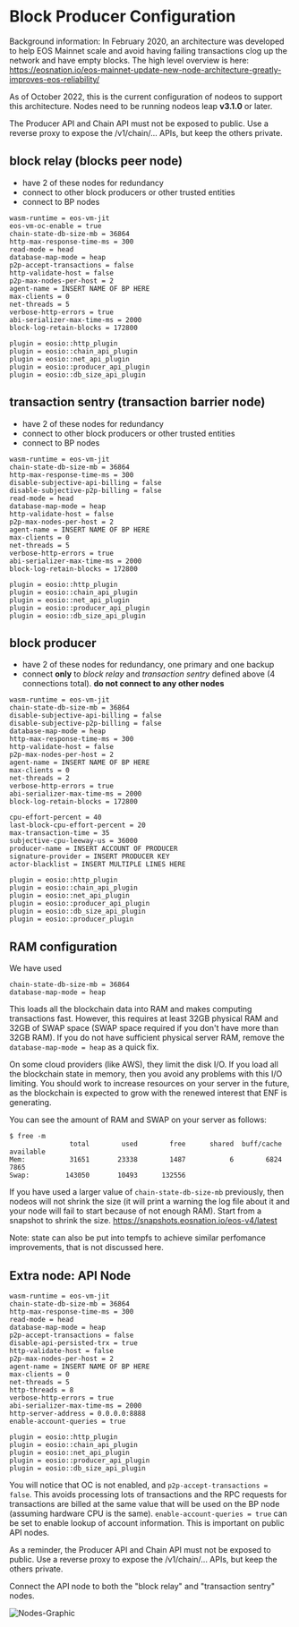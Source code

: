 # Block Producer Configuration

Background information: In February 2020, an architecture was developed to help EOS Mainnet scale and avoid having failing transactions clog up the network and have empty blocks. The high level overview is here: https://eosnation.io/eos-mainnet-update-new-node-architecture-greatly-improves-eos-reliability/

As of October 2022, this is the current configuration of nodeos to support this architecture. Nodes need to be running nodeos leap **v3.1.0** or later.

The Producer API and Chain API must not be exposed to public. Use a reverse proxy to expose the /v1/chain/... APIs, but keep the others private.

## block relay (blocks peer node)

- have 2 of these nodes for redundancy
- connect to other block producers or other trusted entities
- connect to BP nodes

```
wasm-runtime = eos-vm-jit
eos-vm-oc-enable = true
chain-state-db-size-mb = 36864
http-max-response-time-ms = 300
read-mode = head
database-map-mode = heap
p2p-accept-transactions = false
http-validate-host = false
p2p-max-nodes-per-host = 2
agent-name = INSERT NAME OF BP HERE
max-clients = 0
net-threads = 5
verbose-http-errors = true
abi-serializer-max-time-ms = 2000
block-log-retain-blocks = 172800

plugin = eosio::http_plugin
plugin = eosio::chain_api_plugin
plugin = eosio::net_api_plugin
plugin = eosio::producer_api_plugin
plugin = eosio::db_size_api_plugin
```

## transaction sentry (transaction barrier node)

- have 2 of these nodes for redundancy
- connect to other block producers or other trusted entities
- connect to BP nodes

```
wasm-runtime = eos-vm-jit
chain-state-db-size-mb = 36864
http-max-response-time-ms = 300
disable-subjective-api-billing = false
disable-subjective-p2p-billing = false
read-mode = head
database-map-mode = heap
http-validate-host = false
p2p-max-nodes-per-host = 2
agent-name = INSERT NAME OF BP HERE
max-clients = 0
net-threads = 5
verbose-http-errors = true
abi-serializer-max-time-ms = 2000
block-log-retain-blocks = 172800

plugin = eosio::http_plugin
plugin = eosio::chain_api_plugin
plugin = eosio::net_api_plugin
plugin = eosio::producer_api_plugin
plugin = eosio::db_size_api_plugin
```

## block producer

- have 2 of these nodes for redundancy, one primary and one backup
- connect **only** to _block relay_ and _transaction sentry_ defined above (4 connections total). **do not connect to any other nodes**

```
wasm-runtime = eos-vm-jit
chain-state-db-size-mb = 36864
disable-subjective-api-billing = false
disable-subjective-p2p-billing = false
database-map-mode = heap
http-max-response-time-ms = 300
http-validate-host = false
p2p-max-nodes-per-host = 2
agent-name = INSERT NAME OF BP HERE
max-clients = 0
net-threads = 2
verbose-http-errors = true
abi-serializer-max-time-ms = 2000
block-log-retain-blocks = 172800

cpu-effort-percent = 40
last-block-cpu-effort-percent = 20
max-transaction-time = 35
subjective-cpu-leeway-us = 36000
producer-name = INSERT ACCOUNT OF PRODUCER
signature-provider = INSERT PRODUCER KEY
actor-blacklist = INSERT MULTIPLE LINES HERE

plugin = eosio::http_plugin
plugin = eosio::chain_api_plugin
plugin = eosio::net_api_plugin
plugin = eosio::producer_api_plugin
plugin = eosio::db_size_api_plugin
plugin = eosio::producer_plugin
```

## RAM configuration

We have used 

```
chain-state-db-size-mb = 36864
database-map-mode = heap
```

This loads all the blockchain data into RAM and makes computing transactions fast. However, this requires at least 32GB physical RAM and 32GB of SWAP space (SWAP space required if you don't have more than 32GB RAM). If you do not have sufficient physical server RAM, remove the `database-map-mode = heap` as a quick fix. 

On some cloud providers (like AWS), they limit the disk I/O. If you load all the blockchain state in memory, then you avoid any problems with this  I/O limiting. You should work to increase resources on your server in the future, as the blockchain is expected to grow with the renewed interest that ENF is generating.

You can see the amount of RAM and SWAP on your server as follows:

```
$ free -m
               total        used        free      shared  buff/cache   available
Mem:           31651       23338        1487           6        6824        7865
Swap:         143050       10493      132556
```

If you have used a larger value of `chain-state-db-size-mb` previously, then nodeos will not shrink the size (it will print a warning the log file about it and your node will fail to start because of not enough RAM). Start from a snapshot to shrink the size. https://snapshots.eosnation.io/eos-v4/latest


Note: state can also be put into tempfs to achieve similar perfomance improvements, that is not discussed here.

## Extra node: API Node

```
wasm-runtime = eos-vm-jit
chain-state-db-size-mb = 36864
http-max-response-time-ms = 300
read-mode = head
database-map-mode = heap
p2p-accept-transactions = false
disable-api-persisted-trx = true
http-validate-host = false
p2p-max-nodes-per-host = 2
agent-name = INSERT NAME OF BP HERE
max-clients = 0
net-threads = 5
http-threads = 8
verbose-http-errors = true
abi-serializer-max-time-ms = 2000
http-server-address = 0.0.0.0:8888
enable-account-queries = true

plugin = eosio::http_plugin
plugin = eosio::chain_api_plugin
plugin = eosio::net_api_plugin
plugin = eosio::producer_api_plugin
plugin = eosio::db_size_api_plugin
```

You will notice that OC is not enabled, and `p2p-accept-transactions = false`.  This avoids processing lots of transactions and the RPC requests for transactions are billed at the same value that will be used on the BP node (assuming hardware CPU is the same). `enable-account-queries = true` can be set to enable lookup of account information. This is important on public API nodes. 

As a reminder, the Producer API and Chain API must not be exposed to public. Use a reverse proxy to expose the /v1/chain/... APIs, but keep the others private.

Connect the API node to both the "block relay" and "transaction sentry" nodes.

![Nodes-Graphic](https://user-images.githubusercontent.com/36178664/187374756-67edb1b5-7836-4056-99fe-53c8138a6649.png)
